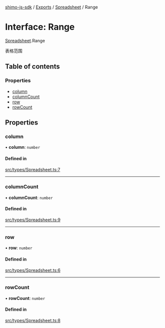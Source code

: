 [shimo-js-sdk](../README.md) / [Exports](../modules.md) / [Spreadsheet](../modules/Spreadsheet.md) / Range

# Interface: Range

[Spreadsheet](../modules/Spreadsheet.md).Range

表格范围

## Table of contents

### Properties

- [column](Spreadsheet.Range.md#column)
- [columnCount](Spreadsheet.Range.md#columncount)
- [row](Spreadsheet.Range.md#row)
- [rowCount](Spreadsheet.Range.md#rowcount)

## Properties

### column

• **column**: `number`

#### Defined in

[src/types/Spreadsheet.ts:7](https://github.com/shimohq/shimo-js-sdk/blob/adbcbcd/src/types/Spreadsheet.ts#L7)

___

### columnCount

• **columnCount**: `number`

#### Defined in

[src/types/Spreadsheet.ts:9](https://github.com/shimohq/shimo-js-sdk/blob/adbcbcd/src/types/Spreadsheet.ts#L9)

___

### row

• **row**: `number`

#### Defined in

[src/types/Spreadsheet.ts:6](https://github.com/shimohq/shimo-js-sdk/blob/adbcbcd/src/types/Spreadsheet.ts#L6)

___

### rowCount

• **rowCount**: `number`

#### Defined in

[src/types/Spreadsheet.ts:8](https://github.com/shimohq/shimo-js-sdk/blob/adbcbcd/src/types/Spreadsheet.ts#L8)
